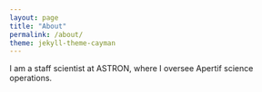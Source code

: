 ```yaml
---
layout: page
title: "About"
permalink: /about/
theme: jekyll-theme-cayman
---
```


I am a staff scientist at ASTRON, where I oversee Apertif science operations.
